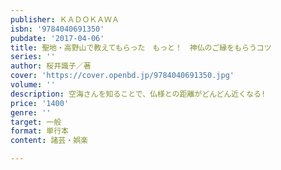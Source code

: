 ```yaml
---
publisher: ＫＡＤＯＫＡＷＡ
isbn: '9784040691350'
pubdate: '2017-04-06'
title: 聖地・高野山で教えてもらった　もっと！　神仏のご縁をもらうコツ
series: ''
author: 桜井識子／著
cover: 'https://cover.openbd.jp/9784040691350.jpg'
volume: ''
description: 空海さんを知ることで、仏様との距離がどんどん近くなる!
price: '1400'
genre: ''
target: 一般
format: 単行本
content: 諸芸・娯楽

---
```


